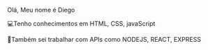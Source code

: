 Olá, Meu nome é Diego

💻Tenho conhecimentos em HTML, CSS, javaScript

📖Também sei trabalhar com APIs como NODEJS, REACT, EXPRESS
